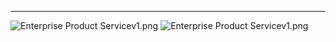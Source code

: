 






----

![Enterprise Product Servicev1.png](../assets/images/digitalservicefabric-96.png)
![Enterprise Product Servicev1.png](../assets/images/opendataplatform-96.png)